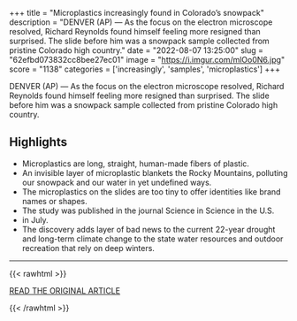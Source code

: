 +++
title = "Microplastics increasingly found in Colorado’s snowpack"
description = "DENVER (AP) — As the focus on the electron microscope resolved, Richard Reynolds found himself feeling more resigned than surprised. The slide before him was a snowpack sample collected from pristine Colorado high country."
date = "2022-08-07 13:25:00"
slug = "62efbd073832cc8bee27ec01"
image = "https://i.imgur.com/mlOo0N6.jpg"
score = "1138"
categories = ['increasingly', 'samples', 'microplastics']
+++

DENVER (AP) — As the focus on the electron microscope resolved, Richard Reynolds found himself feeling more resigned than surprised. The slide before him was a snowpack sample collected from pristine Colorado high country.

## Highlights

- Microplastics are long, straight, human-made fibers of plastic.
- An invisible layer of microplastic blankets the Rocky Mountains, polluting our snowpack and our water in yet undefined ways.
- The microplastics on the slides are too tiny to offer identities like brand names or shapes.
- The study was published in the journal Science in Science in the U.S.
- in July.
- The discovery adds layer of bad news to the current 22-year drought and long-term climate change to the state water resources and outdoor recreation that rely on deep winters.

---

{{< rawhtml >}}
  <p class="article-category">
    <a target="_blank" href="https://apnews.com/article/science-mountains-colorado-river-united-nations-f85830e50029312a246e0e05c8d7a5b3">READ THE ORIGINAL ARTICLE</a>
  </p>
{{< /rawhtml >}}
